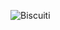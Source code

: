 ![Biscuiti](https://github.com/Razvanix445/Database-Management-Systems/assets/123154899/f2a68a16-0f68-4062-8245-fdfef707a4f6)
